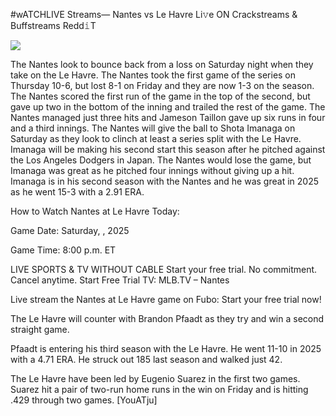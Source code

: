 #wATCHLIVE Streams— Nantes vs Le Havre Li𝚟e ON Crackstreams & Buffstreams Redd𝚒T  
  
  
[![](https://i.imgur.com/qSNzIqt.png)](https://movie.rssnews.media/oJGmzxb.php)  
  
The Nantes look to bounce back from a loss on Saturday night when they take on the Le Havre. The Nantes took the first game of the series on Thursday 10-6, but lost 8-1 on Friday and they are now 1-3 on the season. The Nantes scored the first run of the game in the top of the second, but gave up two in the bottom of the inning and trailed the rest of the game. The Nantes managed just three hits and Jameson Taillon gave up six runs in four and a third innings. The Nantes will give the ball to Shota Imanaga on Saturday as they look to clinch at least a series split with the Le Havre. Imanaga will be making his second start this season after he pitched against the Los Angeles Dodgers in Japan. The Nantes would lose the game, but Imanaga was great as he pitched four innings without giving up a hit. Imanaga is in his second season with the Nantes and he was great in 2025 as he went 15-3 with a 2.91 ERA.

How to Watch Nantes at Le Havre Today:

Game Date: Saturday, , 2025

Game Time: 8:00 p.m. ET

LIVE SPORTS & TV WITHOUT CABLE
Start your free trial. No commitment. Cancel anytime.
Start Free Trial
TV: MLB.TV – Nantes

Live stream the Nantes at Le Havre game on Fubo: Start your free trial now!

The Le Havre will counter with Brandon Pfaadt as they try and win a second straight game.

Pfaadt is entering his third season with the Le Havre. He went 11-10 in 2025 with a 4.71 ERA. He struck out 185 last season and walked just 42.

The Le Havre have been led by Eugenio Suarez in the first two games. Suarez hit a pair of two-run home runs in the win on Friday and is hitting .429 through two games. [YouATju]